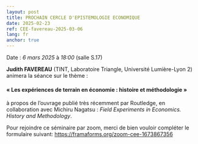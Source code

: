 ```yaml
---
layout: post
title: PROCHAIN CERCLE D'EPISTEMOLOGIE ECONOMIQUE
date: 2025-02-23
ref: CEE-favereau-2025-03-06
lang: fr
anchor: true
---
```


<i class="fas fa-table"></i> Date : _6 mars 2025_ à _18:00_ (salle S.17)

**Judith FAVEREAU** (TINT, Laboratoire Triangle, Université Lumière-Lyon 2) animera la séance sur le thème :

#### «  Les expériences de terrain en économie : histoire et méthodologie »

 à propos de l’ouvrage publié très récemment par Routledge, en collaboration avec Michiru Nagatsu : *Field Experiments in Economics. History and Methodology*.

Pour rejoindre ce séminaire par zoom, merci de bien vouloir compléter le formulaire suivant: https://framaforms.org/zoom-cee-1673867356 

